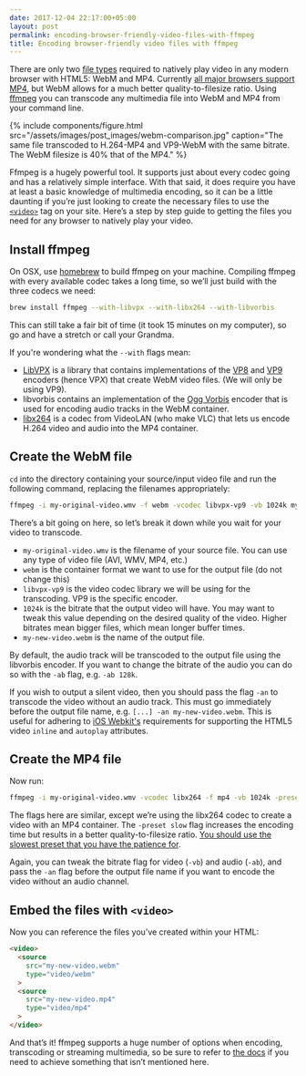 ```yaml
---
date: 2017-12-04 22:17:00+05:00
layout: post
permalink: encoding-browser-friendly-video-files-with-ffmpeg
title: Encoding browser-friendly video files with ffmpeg
---
```


There are only two [file types](https://developer.mozilla.org/en-US/docs/Web/HTML/Supported_media_formats) required to natively play video in any modern browser with HTML5: WebM and MP4. Currently [all major browsers support MP4](https://caniuse.com/#search=mp4), but WebM allows for a much better quality-to-filesize ratio. Using [ffmpeg](https://www.ffmpeg.org/) you can transcode any multimedia file into WebM and MP4 from your command line.

{% include components/figure.html src="/assets/images/post_images/webm-comparison.jpg" caption="The same file transcoded to H.264-MP4 and VP9-WebM with the same bitrate. The WebM filesize is 40% that of the MP4." %}

Ffmpeg is a hugely powerful tool. It supports just about every codec going and has a relatively simple interface. With that said, it does require you have at least a basic knowledge of multimedia encoding, so it can be a little daunting if you’re just looking to create the necessary files to use the  [`<video>`](https://developer.mozilla.org/en-US/docs/Web/HTML/Element/video) tag on your site. Here’s a step by step guide to getting the files you need for any browser to natively play your video.

## Install ffmpeg

On OSX, use [homebrew](https://brew.sh/) to build ffmpeg on your machine. Compiling ffmpeg with every available codec takes a long time, so we’ll just build with the three codecs we need:

```bash
brew install ffmpeg --with-libvpx --with-libx264 --with-libvorbis
```

This can still take a fair bit of time (it took 15 minutes on my computer), so go and have a stretch or call your Grandma.

If you're wondering what the `--with` flags mean:

* [LibVPX](https://www.webmproject.org/code/) is a library that contains implementations of the [VP8](https://en.wikipedia.org/wiki/VP8) and [VP9](https://en.wikipedia.org/wiki/VP9) encoders (hence VP*X*) that create WebM video files. (We will only be using VP9).
* libvorbis contains an implementation of the [Ogg Vorbis](https://xiph.org/vorbis/) encoder that is used for encoding audio tracks in the WebM container.
* [libx264](https://www.videolan.org/developers/x264.html) is a codec from VideoLAN (who make VLC) that lets us encode H.264 video and audio into the MP4 container.

## Create the WebM file

`cd` into the directory containing your source/input video file and run the following command, replacing the filenames appropriately:

```bash
ffmpeg -i my-original-video.wmv -f webm -vcodec libvpx-vp9 -vb 1024k my-new-video.webm
```

There’s a bit going on here, so let’s break it down while you wait for your video to transcode.

* `my-original-video.wmv` is the filename of your source file. You can use any type of video file (AVI, WMV, MP4, etc.)
* `webm` is the container format we want to use for the output file (do not change this)
* `libvpx-vp9` is the video codec library we will be using for the transcoding. VP9 is the specific encoder.
* `1024k` is the bitrate that the output video will have. You may want to tweak this value depending on the desired quality of the video. Higher bitrates mean bigger files, which mean longer buffer times.
* `my-new-video.webm` is the name of the output file.

By default, the audio track will be transcoded to the output file using the libvorbis encoder. If you want to change the bitrate of the audio you can do so with the `-ab` flag, e.g. `-ab 128k`.

If you wish to output a silent video, then you should pass the flag `-an` to transcode the video without an audio track. This must go immediately before the output file name, e.g. `[...] -an my-new-video.webm`. This is useful for adhering to [iOS Webkit's](https://webkit.org/blog/6784/new-video-policies-for-ios) requirements for supporting the HTML5 video `inline` and `autoplay` attributes.

## Create the MP4 file

Now run:

```bash
ffmpeg -i my-original-video.wmv -vcodec libx264 -f mp4 -vb 1024k -preset slow my-new-video.mp4
```

The flags here are similar, except we’re using the libx264 codec to create a video with an MP4 container. The `-preset slow` flag increases the encoding time but results in a better quality-to-filesize ratio. [You should use the slowest preset that you have the patience for](https://trac.ffmpeg.org/wiki/Encode/H.264#Preset).

Again, you can tweak the bitrate flag for video (`-vb`) and audio (`-ab`), and pass the `-an` flag before the output file name if you want to encode the video without an audio channel.

## Embed the files with `<video>`

Now you can reference the files you’ve created within your HTML:

```html
<video>
  <source
    src="my-new-video.webm"
    type="video/webm"
  >
  <source
    src="my-new-video.mp4"
    type="video/mp4"
  >
</video>
```

And that’s it! ffmpeg supports a huge number of options when encoding, transcoding or streaming multimedia, so be sure to refer to [the docs](https://ffmpeg.org/ffmpeg.html#Video-Options) if you need to achieve something that isn’t mentioned here.
